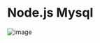 # Node.js Mysql
![image](https://github.com/user-attachments/assets/dbebb2a5-e82b-4691-ae95-79ce8a0e3fcd)
